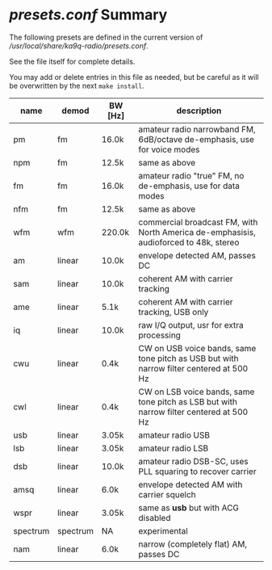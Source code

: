 # *presets.conf* Summary

The following presets are defined in the current version of */usr/local/share/ka9q-radio/presets.conf*.

See the file itself for complete details.

You may add or delete entries in this file as needed, but be careful as it will be overwritten by the next `make install`.

| name      | demod     | BW [Hz] | description |
|-----------|-----------|---------|-------------|
| pm        | fm        |  16.0k  | amateur radio narrowband FM, 6dB/octave de-emphasis, use for voice modes |
| npm       | fm        |  12.5k  | same as above |
| fm        | fm        |  16.0k  | amateur radio "true" FM, no de-emphasis, use for data modes |
| nfm       | fm        |  12.5k  | same as above |
| wfm       | wfm       | 220.0k  | commercial broadcast FM, with North America de-emphasisis, audioforced to 48k, stereo |
| am        | linear    |  10.0k  | envelope detected AM, passes DC |
| sam       | linear    |  10.0k  | coherent AM with carrier tracking |
| ame       | linear    |   5.1k  | coherent AM with carrier tracking, USB only |
| iq        | linear    |  10.0k  | raw I/Q output, usr for extra processing |
| cwu       | linear    |   0.4k  | CW on USB voice bands, same tone pitch as USB but with narrow filter centered at 500 Hz |
| cwl       | linear    |   0.4k  | CW on LSB voice bands, same tone pitch as LSB but with narrow filter centered at 500 Hz ||
| usb       | linear    |   3.05k | amateur radio USB |
| lsb       | linear    |   3.05k | amateur radio LSB |
| dsb       | linear    |  10.0k  | amateur radio DSB-SC, uses PLL squaring to recover carrier |
| amsq      | linear    |   6.0k  | envelope detected AM with carrier squelch |
| wspr      | linear    |   3.05k | same as **usb** but with ACG disabled |
| spectrum  | spectrum  |   NA    | experimental |
| nam       | linear    |   6.0k  | narrow (completely flat) AM, passes DC|
